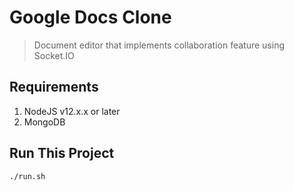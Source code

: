 # Google Docs Clone
> Document editor that implements collaboration feature using Socket.IO

## Requirements
1. NodeJS v12.x.x or later
2. MongoDB

## Run This Project
```bash
./run.sh
```
